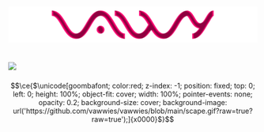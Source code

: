 # ![logo](bruh.png)

## [![](https://discord.c99.nl/widget/theme-4/863201526713810945.png)](https://discord.com/channels/@me/482139697796349953)

```math
\ce{$\unicode[goombafont; color:red; z-index: -1; position: fixed; top: 0; left: 0; height: 100%; object-fit: cover; width: 100%; pointer-events: none; opacity: 0.2; background-size: cover; background-image: url('https://github.com/vawwies/vawwies/blob/main/scape.gif?raw=true?raw=true');]{x0000}$}
```
